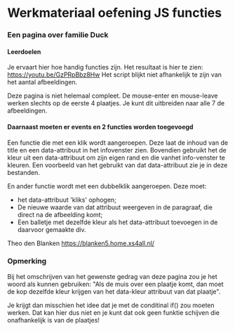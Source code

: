 # Werkmateriaal oefening JS functies
### Een pagina over familie Duck

#### Leerdoelen
Je ervaart hier hoe handig functies zijn.
Het resultaat is hier te zien: https://youtu.be/GzPRpBbz8Hw
Het script blijkt niet afhankelijk te zijn van het aantal afbeeldingen.

Deze pagina is niet helemaal compleet.
De mouse-enter en mouse-leave werken slechts op de eerste 4 plaatjes.
Je kunt dit uitbreiden naar alle 7 de afbeeldingen.

#### Daarnaast moeten er events en 2 functies worden toegevoegd
Een functie die met een klik wordt aangeroepen.
Deze laat de inhoud van de title en een data-attribuut in het infovenster zien.
Bovendien gebruikt het de kleur uit een data-attribuut om zijn eigen rand en die vanhet info-venster te kleuren.
Een voorbeeld van het gebruikt van dat data-attribuut zie je in deze bestanden.

En ander functie wordt met een dubbelklik aangeroepen.
Deze moet:
- het data-attribuut 'kliks' ophogen;
- De nieuwe waarde van dat attribuut weergeven in de paragraaf, die direct na de afbeelding komt;
- Een balletje met dezelfde kleur als het data-attribuut toevoegen in de daarvoor gemaakte div.

Theo den Blanken
https://blanken5.home.xs4all.nl/ 

### Opmerking
Bij het omschrijven van het gewenste gedrag van deze pagina zou je het woord als kunnen gebruiken: "Als de muis over een plaatje komt, dan moet de kop dezelfde kleur krijgen van het data-kleur attribuut van dat plaatje".

Je krijgt dan misschien het idee dat je met de conditinal if() zou moeten werken. Dat kan hier dus niet en je kunt dat ook geen funktie schijven die onafhankelijk is van de plaatjes!
